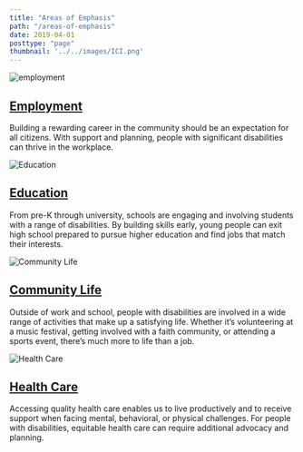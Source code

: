 ```yaml
---
title: "Areas of Emphasis"
path: "/areas-of-emphasis"
date: 2019-04-01
posttype: "page"
thumbnail: '../../images/ICI.png'
---
```


<div class="row">
<div class="col-md-6 mb-4 d-flex align-self-stretch">
<div class="card shadow-sm p-3">
<div class="row">
	<div class="col-md-3">
<img src="../../images/employment.png" class="db" alt="employment" />
	</div>
	<div class="col-md-9">
	<h2 class="card-title"><a href="/about/areas-of-emphasis/employment">
Employment
</a></h2>
<p class="card-text">Building a rewarding career in the community should be an expectation for all citizens. With support and planning, people with significant disabilities can thrive in the workplace.</p>
	</div>
</div>
</div>
</div>
<div class="col-md-6 mb-4 d-flex align-self-stretch">
<div class="card shadow-sm p-3">
<div class="row">
<div class="col-md-3">
<img src="../../images/education.png" class="db" alt="Education" />
</div>
<div class="col-md-9">
<h2 class="card-title"><a href="/about/areas-of-emphasis/education">
Education
</a></h2>
 <p>From pre-K through university, schools are engaging and involving students with a range of disabilities. By building skills early, young people can exit high school prepared to pursue higher education and find jobs that match their interests.
</p>
</div>
</div>
</div>
</div> 
<div class="col-md-6  mb-4 d-flex align-self-stretch">
<div class="card shadow-sm p-3">
<div class="row">
<div class="col-md-3">
<img src="../../images/community.png"  class="db" alt="Community Life" />
</div>
<div class="col-md-9">
<h2 class="card-title"><a href="/about/areas-of-emphasis/community">
Community Life
</a></h2>
<p>Outside of work and school, people with disabilities are involved in a wide range of activities that make up a satisfying life. Whether it’s volunteering at a music festival, getting involved with a faith community, or attending a sports event, there’s much more to life than a job.
</p>
</div>
</div>
</div>
</div>
<div class="col-md-6 mb-4 d-flex align-self-stretch">
<div class="card shadow-sm p-3">
<div class="row">
<div class="col-md-3">
<img src="../../images/healthcare.png" class="db" alt="Health Care" />
</div>
<div class="col-md-9">
<h2 class="card-title"><a href="/about/areas-of-emphasis/healthcare">
	Health Care
</a></h2>
<p>Accessing quality health care enables us to live productively and to receive support when facing mental, behavioral, or physical challenges. For people with disabilities, equitable health care can require additional advocacy and planning. </p>
</div>
</div>
</div>
</div>
</div>

